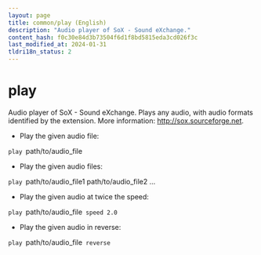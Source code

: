 ```yaml
---
layout: page
title: common/play (English)
description: "Audio player of SoX - Sound eXchange."
content_hash: f0c30e84d3b73504f6d1f8bd5815eda3cd026f3c
last_modified_at: 2024-01-31
tldri18n_status: 2
---
```

# play

Audio player of SoX - Sound eXchange.
Plays any audio, with audio formats identified by the extension.
More information: <http://sox.sourceforge.net>.

- Play the given audio file:

`play `<span class="tldr-var badge badge-pill bg-dark-lm bg-white-dm text-white-lm text-dark-dm font-weight-bold">path/to/audio_file</span>

- Play the given audio files:

`play `<span class="tldr-var badge badge-pill bg-dark-lm bg-white-dm text-white-lm text-dark-dm font-weight-bold">path/to/audio_file1 path/to/audio_file2 ...</span>

- Play the given audio at twice the speed:

`play `<span class="tldr-var badge badge-pill bg-dark-lm bg-white-dm text-white-lm text-dark-dm font-weight-bold">path/to/audio_file</span>` speed 2.0`

- Play the given audio in reverse:

`play `<span class="tldr-var badge badge-pill bg-dark-lm bg-white-dm text-white-lm text-dark-dm font-weight-bold">path/to/audio_file</span>` reverse`
